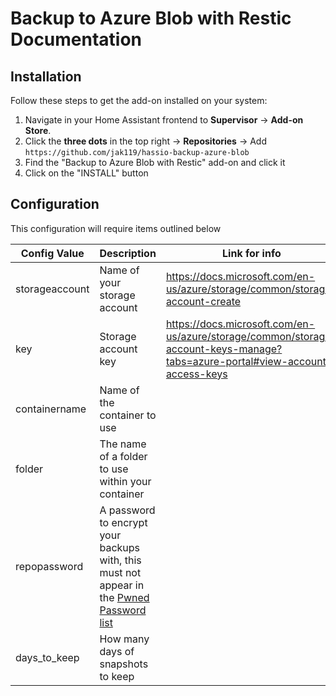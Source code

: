 # Backup to Azure Blob with Restic Documentation

## Installation

Follow these steps to get the add-on installed on your system:

1. Navigate in your Home Assistant frontend to **Supervisor** -> **Add-on Store**.
1. Click the **three dots** in the top right -> **Repositories** -> Add `https://github.com/jak119/hassio-backup-azure-blob`
1. Find the "Backup to Azure Blob with Restic" add-on and click it
1. Click on the "INSTALL" button

## Configuration

This configuration will require items outlined below

| Config Value   | Description                                                                                                                      | Link for info                                                                                                                |
| -------------- | -------------------------------------------------------------------------------------------------------------------------------- | ---------------------------------------------------------------------------------------------------------------------------- |
| storageaccount | Name of your storage account                                                                                                     | https://docs.microsoft.com/en-us/azure/storage/common/storage-account-create                                                 |
| key            | Storage account key                                                                                                              | https://docs.microsoft.com/en-us/azure/storage/common/storage-account-keys-manage?tabs=azure-portal#view-account-access-keys |
| containername  | Name of the container to use                                                                                                     |                                                                                                                              |
| folder         | The name of a folder to use within your container                                                                                |                                                                                                                              |
| repopassword   | A password to encrypt your backups with, this must not appear in the [Pwned Password list](https://haveibeenpwned.com/Passwords) |                                                                                                                              |
| days_to_keep   | How many days of snapshots to keep                                                                                               |                                                                                                                              |
